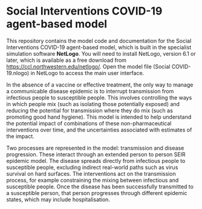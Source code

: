 # Social Interventions COVID-19 agent-based model

This repository contains the model code and documentation for the Social Interventions COVID-19 agent-based model, which is built in the specialist simulation software **NetLogo**. You will need to install NetLogo, version 6.1 or later, which is available as a free download from https://ccl.northwestern.edu/netlogo/. Open the model file (Social COVID-19.nlogo) in NetLogo to access the main user interface.

In the absence of a vaccine or effective treatment, the only way to manage a communicable disease epidemic is to interrupt transmission from infectious people to susceptible people. This involves controlling the ways in which people mix (such as isolating those potentially exposed) and reducing the potential for transmission where they do mix (such as promoting good hand hygiene). This model is intended to help understand the potential impact of combinations of these non-pharmaceutical interventions over time, and the uncertainties associated with estimates of the impact.

Two processes are represented in the model: transmission and disease progression. These interact through an extended person to person SEIR epidemic model. The disease spreads directly from infectious people to susceptible people, excluding indirect real-world paths such as virus survival on hard surfaces. The interventions act on the transmission process, for example constraining the mixing between infectious and susceptible people. Once the disease has been successfully transmitted to a susceptible person, that person progresses through different epidemic states, which may include hospitalisation.
